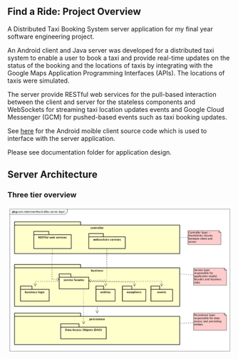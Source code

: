 
## Find a Ride: Project Overview

A Distributed Taxi Booking System server application for my final year software engineering project.

An Android client and Java server was developed for a distributed taxi system to enable a user to book a taxi and provide real-time updates on the status of the booking and the locations of taxis by integrating with the Google Maps Application Programming Interfaces (APIs). The locations of taxis were simulated.

The server provide RESTful web services for the pull-based interaction between the client and server for the stateless components and WebSockets for streaming taxi location updates events and Google Cloud Messenger (GCM) for pushed-based events such as taxi booking updates.

See [here](https://github.com/RobertNorthard/dtbs-android-client) for the Android moible client source code which is used to interface with the server application.

Please see documentation folder for application design.

## Server Architecture

### Three tier overview

![GitHub Logo](/documentation/images/three-tier-architecture.png)
